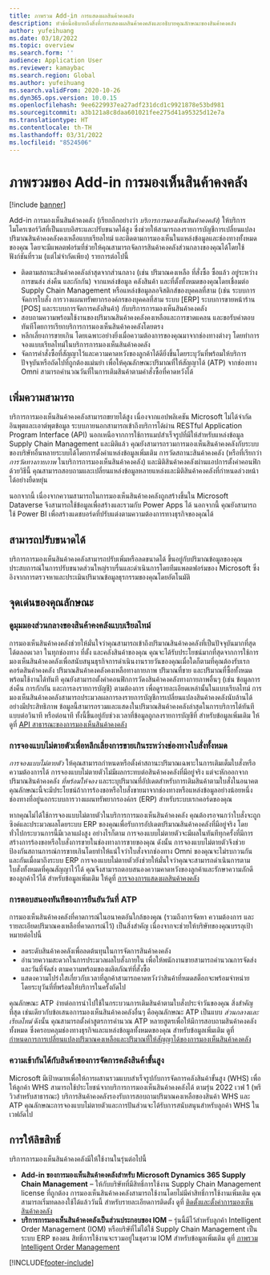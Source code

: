 ```yaml
---
title: ภาพรวม Add-in การแสดงผลสินค้าคงคลัง
description: หัวข้อนี้อธิบายถึงสิ่งที่การแสดงผลสินค้าคงคลังและอธิบายคุณลักษณะของสินค้าคงคลัง
author: yufeihuang
ms.date: 03/18/2022
ms.topic: overview
ms.search.form: ''
audience: Application User
ms.reviewer: kamaybac
ms.search.region: Global
ms.author: yufeihuang
ms.search.validFrom: 2020-10-26
ms.dyn365.ops.version: 10.0.15
ms.openlocfilehash: 9ee6229937ea27adf231dcd1c9921878e53bd981
ms.sourcegitcommit: a3b121a8c8daa601021fee275d41a95325d12e7a
ms.translationtype: HT
ms.contentlocale: th-TH
ms.lasthandoff: 03/31/2022
ms.locfileid: "8524506"
---
```

# <a name="inventory-visibility-add-in-overview"></a>ภาพรวมของ Add-in การมองเห็นสินค้าคงคลัง

[!include [banner](../includes/banner.md)]

Add-in การมองเห็นสินค้าคงคลัง (เรียกอีกอย่างว่า *บริการการมองเห็นสินค้าคงคลัง*) ให้บริการไมโครเซอร์วิสที่เป็นแบบอิสระและปรับขนาดได้สูง ซึ่งช่วยให้สามารถลงรายการบัญชีการเปลี่ยนแปลงปริมาณสินค้าคงคลังคงเหลือแบบเรียลไทม์ และติดตามการมองเห็นในแหล่งข้อมูลและช่องทางทั้งหมดของคุณ โดยจะมีแพลตฟอร์มที่ช่วยให้คุณสามารถจัดการสินค้าคงคลังส่วนกลางของคุณได้โดยใช้ฟังก์ชันที่รวม (แต่ไม่จํากัดเพียง) รายการต่อไปนี้

- ติดตามสถานะสินค้าคงคลังล่าสุดจากส่วนกลาง (เช่น ปริมาณคงเหลือ ที่สั่งซื้อ ซื้อแล้ว อยู่ระหว่างการขนส่ง ส่งคืน และกักกัน) จากแหล่งข้อมูล คลังสินค้า และที่ตั้งทั้งหมดของคุณโดยเชื่อมต่อ Supply Chain Management หรือแหล่งข้อมูลลอจิสติกส์ของบุคคลที่สาม (เช่น ระบบการจัดการใบสั่ง การวางแผนทรัพยากรองค์กรของบุคคลที่สาม ระบบ \[ERP\] ระบบการขายหน้าร้าน \[POS\] และระบบการจัดการคลังสินค้า) กับบริการการมองเห็นสินค้าคงคลัง
- สอบถามความพร้อมใช้งานของปริมาณสินค้าคงคลังคงเหลือและการขาดแคลน และขอรับคำตอบทันทีโดยการเรียกบริการการมองเห็นสินค้าคงคลังโดยตรง
- หลีกเลี่ยงการขายเกิน โดยเฉพาะอย่างยิ่งเมื่อความต้องการของคุณมาจากช่องทางต่างๆ โดยทำการจองแบบเรียลไทม์ในบริการการมองเห็นสินค้าคงคลัง
- จัดการคำสั่งซื้อที่สัญญาไว้และความคาดหวังของลูกค้าได้ดียิ่งขึ้นโดยระบุวันที่พร้อมให้บริการปัจจุบันหรือถัดไปที่ถูกต้องแม่นยำ เพื่อให้คุณลักษณะปริมาณที่ให้สัญญาได้ (ATP) จากช่องทาง Omni สามารถคำนวณวันที่ในการเติมสินค้าตามคำสั่งซื้อที่คาดหวังได้

## <a name="extensibility"></a>เพิ่มความสามารถ

บริการการมองเห็นสินค้าคงคลังสามารถขยายได้สูง เนื่องจากแอปพลิเคชัน Microsoft ไม่ได้จำกัดอินพุตและเอาต์พุตข้อมูล ระบบภายนอกสามารถเข้าถึงบริการได้ผ่าน RESTful Application Program Interface (API) นอกเหนือจากการใช้การแมปสำเร็จรูปที่มีให้สำหรับแหล่งข้อมูล Supply Chain Management และมิติแล้ว คุณยังสามารถรวมการมองเห็นสินค้าคงคลังกับระบบของบริษัทอื่นหลายระบบได้โดยการตั้งค่าแหล่งข้อมูลเพิ่มเติม การวัดสถานะสินค้าคงคลัง (หรือที่เรียกว่า *การวัดทางกายภาพ* ในบริการการมองเห็นสินค้าคงคลัง) และมิติสินค้าคงคลังผ่านแอปการตั้งค่าคอนฟิก ด้วยวิธีนี้ คุณสามารถสอบถามและเปลี่ยนแหล่งข้อมูลหลายแหล่งและมิติสินค้าคงคลังที่กําหนดล่วงหน้าได้อย่างยืดหยุ่น

นอกจากนี้ เนื่องจากความสามารถในการมองเห็นสินค้าคงคลังถูกสร้างขึ้นใน Microsoft Dataverse จึงสามารถใช้ข้อมูลเพื่อสร้างและรวมกับ Power Apps ได้ นอกจากนี้ คุณยังสามารถใช้ Power BI เพื่อสร้างแดชบอร์ดที่ปรับแต่งตามความต้องการทางธุรกิจของคุณได้

## <a name="scalability"></a>สามารถปรับขนาดได้

บริการการมองเห็นสินค้าคงคลังสามารถปรับเพิ่มหรือลดขนาดได้ ขึ้นอยู่กับปริมาณข้อมูลของคุณ ประสบการณ์ในการปรับขนาดส่วนใหญ่ราบรื่นและดำเนินการโดยทีมแพลตฟอร์มของ Microsoft ซึ่งอิงจากการตรวจหาและประเมินปริมาณข้อมูลธุรกรรมของคุณโดยอัตโนมัติ

## <a name="feature-highlights"></a>จุดเด่นของคุณลักษณะ

### <a name="get-a-global-view-of-real-time-inventory"></a>ดูมุมมองส่วนกลางของสินค้าคงคลังแบบเรียลไทม์

การมองเห็นสินค้าคงคลังช่วยให้มั่นใจว่าคุณสามารถเข้าถึงปริมาณสินค้าคงคลังที่เป็นปัจจุบันมากที่สุดได้ตลอดเวลา ในทุกช่องทาง ที่ตั้ง และคลังสินค้าของคุณ คุณจะได้รับประโยชน์มากที่สุดจากการใช้การมองเห็นสินค้าคงคลังเพื่อสนับสนุนธุรกิจการดำเนินงานรายวันของคุณเมื่อใดก็ตามที่คุณต้องรับเรกคอร์ดสินค้าคงคลัง ปริมาณสินค้าคงคลังคงเหลือทางกายภาพ ปริมาณที่ขาย และปริมาณที่ซื้อทั้งหมดพร้อมใช้งานได้ทันที คุณยังสามารถตั้งค่าคอนฟิกการวัดงสินค้าคงคลังทางกายภาพอื่นๆ (เช่น ข้อมูลการส่งคืน การกักกัน และการลงรายการบัญชี) ตามต้องการ เพื่อดูรายละเอียดเหล่านั้นในแบบเรียลไทม์ การมองเห็นสินค้าคงคลังสามารถประมวลผลการลงรายการบัญชีการเปลี่ยนแปลงสินค้าคงคลังนับล้านได้อย่างมีประสิทธิภาพ ข้อมูลนี้สามารถรวมและแสดงในปริมาณสินค้าคงคลังล่าสุดในการบริการได้ทันที แบบต่อวินาที หรือต่อนาที ทั้งนี้ขึ้นอยู่กับช่วงเวลาที่ข้อมูลถูกลงรายการบัญชีที่ สำหรับข้อมูลเพิ่มเติม ให้ดูที่ [API สาธารณะของการมองเห็นสินค้าคงคลัง](inventory-visibility-api.md)

### <a name="soft-reservation-to-avoid-overselling-across-all-order-channels"></a>การจองแบบไม่ตายตัวเพื่อหลีกเลี่ยงการขายเกินระหว่างช่องทางใบสั่งทั้งหมด

*การจองแบบไม่ตายตัว* ให้คุณสามารถกําหนดหรือตั้งค่าสถานะปริมาณเฉพาะในการเติมเต็มใบสั่งหรือความต้องการได้ การจองแบบไม่ตายตัวไม่มีผลกระทบต่อสินค้าคงคลังที่มีอยู่จริง แต่จะหักออกจากปริมาณสินค้าคงคลัง *ที่พร้อมให้จอง* และระบุปริมาณที่อัปเดตสำหรับการเติมสินค้าตามใบสั่งในอนาคต คุณลักษณะนี้จะมีประโยชน์ถ้าการร้องขอหรือใบสั่งขายมาจากช่องทางหรือแหล่งข้อมูลอย่างน้อยหนึ่งช่องทางที่อยู่นอกระบบการวางแผนทรัพยากรองค์กร (ERP) สำหรับระบบเรกคอร์ดของคุณ

หากคุณไม่ได้ใช้การจองแบบไม่ตายตัวในบริการการมองเห็นสินค้าคงคลัง คุณต้องรอจนกว่าใบสั่งจะถูกซิงค์และประมวลผลโดยระบบ ERP ของคุณเพื่อรับการอัปเดตปริมาณสินค้าคงคลังที่มีอยู่จริง โดยทั่วไปกระบวนการนี้มีเวลาแฝงสูง อย่างไรก็ตาม การจองแบบไม่ตายตัวจะมีผลในทันทีทุกครั้งที่มีการสร้างการร้องขอหรือใบสั่งการขายในช่องทางการขายของคุณ ดังนั้น การจองแบบไม่ตายตัวจึงช่วยป้องกันสถานการณ์การขายเกินโดยทำให้แน่ใจว่าใบสั่งจากช่องทาง Omni ของคุณจะไม่รบกวนกันและกันเมื่อมาถึงระบบ ERP การจองแบบไม่ตายตัวยังช่วยให้มั่นใจว่าคุณจะสามารถดำเนินการตามใบสั่งทั้งหมดที่คุณสัญญาไว้ได้ คุณจึงสามารถตอบสนองความคาดหวังของลูกค้าและรักษาความภักดีของลูกค้าไว้ได้ สำหรับข้อมูลเพิ่มเติม ให้ดูที่ [การจองการแสดงผลสินค้าคงคลัง](inventory-visibility-reservations.md)

### <a name="immediate-response-of-atp-dates-confirmation"></a>การตอบสนองทันทีของการยืนยันวันที่ ATP

การมองเห็นสินค้าคงคลังที่คาดการณ์ในอนาคตอันใกล้ของคุณ (รวมถึงการจัดหา ความต้องการ และรายละเอียดปริมาณคงเหลือที่คาดการณ์ไว้) เป็นสิ่งสำคัญ เนื่องจากจะช่วยให้บริษัทของคุณบรรลุเป้าหมายต่อไปนี้

- ลดระดับสินค้าคงคลังเพื่อลดต้นทุนในการจัดการสินค้าคงคลัง
- อำนวยความสะดวกในการประมวลผลใบสั่งภายใน เพื่อให้พนักงานขายสามารถคำนวณการจัดส่งและวันที่จัดส่ง ตามความพร้อมของผลิตภัณฑ์ที่สั่งซื้อ
- แสดงความโปร่งใสเกี่ยวกับเวลาที่ลูกค้าสามารถคาดหวังว่าสินค้าที่หมดสต็อกจะพร้อมจำหน่าย โดยระบุวันที่ที่พร้อมให้บริการในครั้งถัดไป

คุณลักษณะ ATP ง่ายต่อการนำไปใช้ในกระบวนการเติมสินค้าตามใบสั่งประจำวันของคุณ สิ่งสําคัญที่สุด เช่นเดียวกับข้อเสนอการมองเห็นสินค้าคงคลังอื่นๆ คือคุณลักษณะ ATP เป็นแบบ *ส่วนกลางและเรียลไทม์* ดังนั้น คุณสามารถตั้งค่าสูตรการคำนวณ ATP หลายสูตรเพื่อให้มีการสอบถามสินค้าคงคลังทั้งหมด ซึ่งครอบคลุมช่องทางธุรกิจและแหล่งข้อมูลทั้งหมดของคุณ สำหรับข้อมูลเพิ่มเติม ดูที่ [กำหนดการการเปลี่ยนแปลงปริมาณคงเหลือและปริมาณที่ให้สัญญาได้ของการมองเห็นสินค้าคงคลัง](inventory-visibility-available-to-promise.md)

### <a name="compatibility-with-advanced-warehouse-management-items"></a>ความเข้ากันได้กับสินค้าของการจัดการคลังสินค้าขั้นสูง

Microsoft มีเป้าหมายเพื่อให้การผสานรวมแบบสำเร็จรูปกับการจัดการคลังสินค้าขั้นสูง (WHS) เพื่อให้ลูกค้า WHS สามารถใช้ประโยชน์จากบริการการมองเห็นสินค้าคงคลังได้ ตามรุ่น 2022 เวฟ 1 (พรีวิวสำหรับสาธารณะ) บริการสินค้าคงคลังรองรับการสอบถามปริมาณคงเหลือของสินค้า WHS และ ATP คุณลักษณะการจองแบบไม่ตายตัวและการปันส่วนจะได้รับการสนับสนุนสำหรับลูกค้า WHS ในเวฟถัดไป <!-- KFM: Add this link when target is published: For more information, see [Inventory Visibility support for WHS items](inventory-visibility-whs-support.md). -->

## <a name="licensing"></a>การให้ลิขสิทธิ์

บริการการมองเห็นสินค้าคงคลังมีให้ใช้งานในรุ่นต่อไปนี้

- **Add-in ของการมองเห็นสินค้าคงคลังสำหรับ Microsoft Dynamics 365 Supply Chain Management** – ให้กับบริษัทที่มีสิทธิ์การใช้งาน Supply Chain Management license ที่ถูกต้อง การมองเห็นสินค้าคงคลังสามารถใช้งานโดยไม่มีค่าสิทธิ์การใช้งานเพิ่มเติม คุณสามารถเริ่มทดลองใช้ได้แล้ววันนี้ สำหรับรายละเอียดการติดตั้ง ดูที่ [ติดตั้งและตั้งค่าการมองเห็นสินค้าคงคลัง](inventory-visibility-setup.md)
- **บริการการมองเห็นสินค้าคงคลังเป็นส่วนประกอบของ IOM** – รุ่นนี้มีไว้สำหรับลูกค้า Intelligent Order Management (IOM) หรือบริษัที่ไม่ได้ใช้ Supply Chain Management เป็นระบบ ERP ของตน สิทธิ์การใช้งานจะรวมอยู่ในชุดรวม IOM สำหรับข้อมูลเพิ่มเติม ดูที่ [ภาพรวม Intelligent Order Management](/dynamics365/intelligent-order-management/overview)

[!INCLUDE[footer-include](../../includes/footer-banner.md)]
